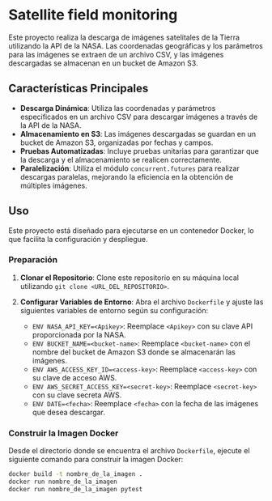 # Satellite field monitoring
Este proyecto realiza la descarga de imágenes satelitales de la Tierra utilizando la API de la NASA. Las coordenadas geográficas y los parámetros para las imágenes se extraen de un archivo CSV, y las imágenes descargadas se almacenan en un bucket de Amazon S3.

## **Características Principales**

- **Descarga Dinámica**: Utiliza las coordenadas y parámetros especificados en un archivo CSV para descargar imágenes a través de la API de la NASA.
- **Almacenamiento en S3**: Las imágenes descargadas se guardan en un bucket de Amazon S3, organizadas por fechas y campos.
- **Pruebas Automatizadas**: Incluye pruebas unitarias para garantizar que la descarga y el almacenamiento se realicen correctamente.
- **Paralelización**: Utiliza el módulo `concurrent.futures` para realizar descargas paralelas, mejorando la eficiencia en la obtención de múltiples imágenes.

## **Uso**

Este proyecto está diseñado para ejecutarse en un contenedor Docker, lo que facilita la configuración y despliegue.

### **Preparación**

1. **Clonar el Repositorio**: Clone este repositorio en su máquina local utilizando `git clone <URL_DEL_REPOSITORIO>`.

2. **Configurar Variables de Entorno**: Abra el archivo `Dockerfile` y ajuste las siguientes variables de entorno según su configuración:

   - `ENV NASA_API_KEY=<Apikey>`: Reemplace `<Apikey>` con su clave API proporcionada por la NASA.
   - `ENV BUCKET_NAME=<bucket-name>`: Reemplace `<bucket-name>` con el nombre del bucket de Amazon S3 donde se almacenarán las imágenes.
   - `ENV AWS_ACCESS_KEY_ID=<access-key>`: Reemplace `<access-key>` con su clave de acceso AWS.
   - `ENV AWS_SECRET_ACCESS_KEY=<secret-key>`: Reemplace `<secret-key>` con su clave secreta AWS.
   - `ENV DATE=<fecha>`: Reemplace `<fecha>` con la fecha de las imágenes que desea descargar.

### **Construir la Imagen Docker**

Desde el directorio donde se encuentra el archivo `Dockerfile`, ejecute el siguiente comando para construir la imagen Docker:

```bash
docker build -t nombre_de_la_imagen .
docker run nombre_de_la_imagen
docker run nombre_de_la_imagen pytest

